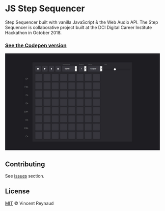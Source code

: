 # JS Step Sequencer

Step Sequencer built with vanilla JavaScript & the Web Audio API. The Step Sequencer is collaborative project built at the DCI Digital Career Institute Hackathon in October 2018.

### [See the Codepen version](https://codepen.io/collectiveanxiety/pen/ZNQrbr)

![JS Step Sequencer screenshot](screenshot.png)

## Contributing

See [issues](https://github.com/vincentreynaud/js-step-sequencer/issues) section.

## License

[MIT](LICENSE) © Vincent Reynaud
